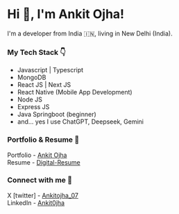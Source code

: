 # Hi 👋, I'm Ankit Ojha! 
I'm a developer from India 🇮🇳, living in New Delhi (India).

### My Tech Stack 👇
- Javascript | Typescript
- MongoDB
- React JS | Next JS
- React Native (Mobile App Development)
- Node JS
- Express JS
- Java Springboot (beginner)
- and... yes I use ChatGPT, Deepseek, Gemini

### Portfolio & Resume 🐼
Portfolio - [Ankit Ojha](https://ankitojha.vercel.app)<br>
Resume - [Digital-Resume](https://ankitojha07.github.io/ankit-ojha-digital-resume)

### Connect with me 💭
X [twitter] - [Ankitojha_07](https://x.com/guylovescoding) </br>
LinkedIn    - [Ankit0jha](https://www.linkedin.com/in/ankit0jha/)
